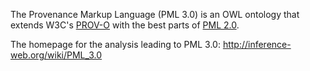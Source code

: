 The Provenance Markup Language (PML 3.0) is an OWL ontology that extends W3C's [PROV-O](http://www.w3.org/TR/prov-o/) with the best parts of [PML 2.0](http://inference-web.org/wiki/Documentation).

The homepage for the analysis leading to PML 3.0: http://inference-web.org/wiki/PML_3.0
